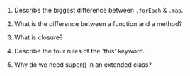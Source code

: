 
1. Describe the biggest difference between `.forEach` & `.map`.
<!-- .foreach calls a function for each array. .map calls a function for each and with the results it creates a new array  -->

2. What is the difference between a function and a method?
<!-- Functions are self contained and called independently. Methods are called by an object or instance. -->

3. What is closure?
<!-- A closure is a internal fuction that has the ability to access outer functions. The closure is created when one fuction is placed within another function. -->

4. Describe the four rules of the 'this' keyword.

<!--
 a. new is used to call functions and becomes a new object. 

b. If apply, bind or call are used the object is passed in as an argument.

c. If a function is invoked without any conditions it becomes a global object within its window.

d. If a dot notation (. on the left of a function) is used to invoke a function .this is the object that the function is property of.  -->

5. Why do we need super() in an extended class?
 <!-- Super() calls the functions within the parent of an  object. -->